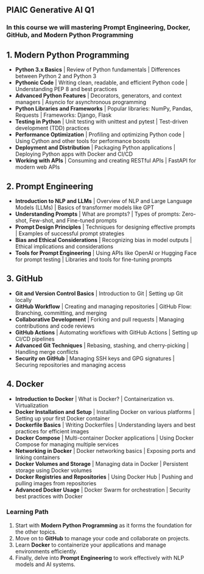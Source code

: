 ## PIAIC Generative AI Q1 

 
### In this course we will mastering Prompt Engineering, Docker, GitHub, and Modern Python Programming

## 1. Modern Python Programming
- **Python 3.x Basics** | Review of Python fundamentals | Differences between Python 2 and Python 3
- **Pythonic Code** | Writing clean, readable, and efficient Python code | Understanding PEP 8 and best practices
- **Advanced Python Features** | Decorators, generators, and context managers | Asyncio for asynchronous programming
- **Python Libraries and Frameworks** | Popular libraries: NumPy, Pandas, Requests | Frameworks: Django, Flask
- **Testing in Python** | Unit testing with unittest and pytest | Test-driven development (TDD) practices
- **Performance Optimization** | Profiling and optimizing Python code | Using Cython and other tools for performance boosts
- **Deployment and Distribution** | Packaging Python applications | Deploying Python apps with Docker and CI/CD
- **Working with APIs** | Consuming and creating RESTful APIs | FastAPI for modern web APIs

## 2. Prompt Engineering
- **Introduction to NLP and LLMs** | Overview of NLP and Large Language Models (LLMs) | Basics of transformer models like GPT
- **Understanding Prompts** | What are prompts? | Types of prompts: Zero-shot, Few-shot, and Fine-tuned prompts
- **Prompt Design Principles** | Techniques for designing effective prompts | Examples of successful prompt strategies
- **Bias and Ethical Considerations** | Recognizing bias in model outputs | Ethical implications and considerations
- **Tools for Prompt Engineering** | Using APIs like OpenAI or Hugging Face for prompt testing | Libraries and tools for fine-tuning prompts


## 3. GitHub
- **Git and Version Control Basics** | Introduction to Git | Setting up Git locally
- **GitHub Workflow** | Creating and managing repositories | GitHub Flow: Branching, committing, and merging
- **Collaborative Development** | Forking and pull requests | Managing contributions and code reviews
- **GitHub Actions** | Automating workflows with GitHub Actions | Setting up CI/CD pipelines
- **Advanced Git Techniques** | Rebasing, stashing, and cherry-picking | Handling merge conflicts
- **Security on GitHub** | Managing SSH keys and GPG signatures | Securing repositories and managing access



## 4. Docker
- **Introduction to Docker** | What is Docker? | Containerization vs. Virtualization
- **Docker Installation and Setup** | Installing Docker on various platforms | Setting up your first Docker container
- **Dockerfile Basics** | Writing Dockerfiles | Understanding layers and best practices for efficient images
- **Docker Compose** | Multi-container Docker applications | Using Docker Compose for managing multiple services
- **Networking in Docker** | Docker networking basics | Exposing ports and linking containers
- **Docker Volumes and Storage** | Managing data in Docker | Persistent storage using Docker volumes
- **Docker Registries and Repositories** | Using Docker Hub | Pushing and pulling images from repositories
- **Advanced Docker Usage** | Docker Swarm for orchestration | Security best practices with Docker

### Learning Path
1. Start with **Modern Python Programming** as it forms the foundation for the other topics.
2. Move on to **GitHub** to manage your code and collaborate on projects.
3. Learn **Docker** to containerize your applications and manage environments efficiently.
4. Finally, delve into **Prompt Engineering** to work effectively with NLP models and AI systems.
